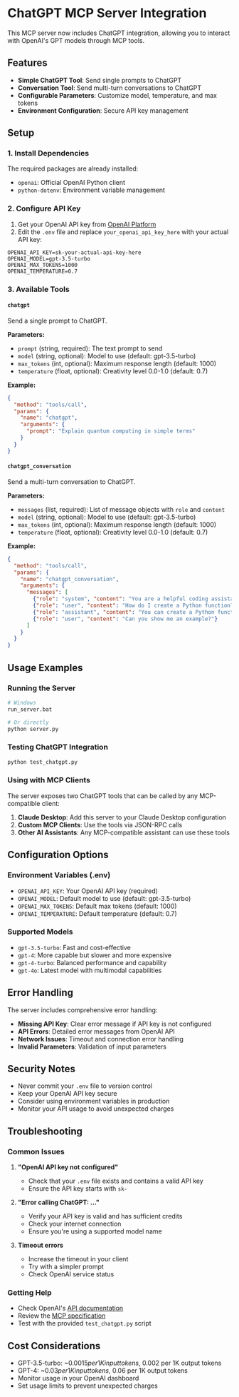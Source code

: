 # ChatGPT MCP Server Integration

This MCP server now includes ChatGPT integration, allowing you to interact with OpenAI's GPT models through MCP tools.

## Features

- **Simple ChatGPT Tool**: Send single prompts to ChatGPT
- **Conversation Tool**: Send multi-turn conversations to ChatGPT
- **Configurable Parameters**: Customize model, temperature, and max tokens
- **Environment Configuration**: Secure API key management

## Setup

### 1. Install Dependencies

The required packages are already installed:
- `openai`: Official OpenAI Python client
- `python-dotenv`: Environment variable management

### 2. Configure API Key

1. Get your OpenAI API key from [OpenAI Platform](https://platform.openai.com/api-keys)
2. Edit the `.env` file and replace `your_openai_api_key_here` with your actual API key:

```env
OPENAI_API_KEY=sk-your-actual-api-key-here
OPENAI_MODEL=gpt-3.5-turbo
OPENAI_MAX_TOKENS=1000
OPENAI_TEMPERATURE=0.7
```

### 3. Available Tools

#### `chatgpt`
Send a single prompt to ChatGPT.

**Parameters:**
- `prompt` (string, required): The text prompt to send
- `model` (string, optional): Model to use (default: gpt-3.5-turbo)
- `max_tokens` (int, optional): Maximum response length (default: 1000)
- `temperature` (float, optional): Creativity level 0.0-1.0 (default: 0.7)

**Example:**
```json
{
  "method": "tools/call",
  "params": {
    "name": "chatgpt",
    "arguments": {
      "prompt": "Explain quantum computing in simple terms"
    }
  }
}
```

#### `chatgpt_conversation`
Send a multi-turn conversation to ChatGPT.

**Parameters:**
- `messages` (list, required): List of message objects with `role` and `content`
- `model` (string, optional): Model to use (default: gpt-3.5-turbo)
- `max_tokens` (int, optional): Maximum response length (default: 1000)
- `temperature` (float, optional): Creativity level 0.0-1.0 (default: 0.7)

**Example:**
```json
{
  "method": "tools/call",
  "params": {
    "name": "chatgpt_conversation",
    "arguments": {
      "messages": [
        {"role": "system", "content": "You are a helpful coding assistant."},
        {"role": "user", "content": "How do I create a Python function?"},
        {"role": "assistant", "content": "You can create a Python function using the 'def' keyword..."},
        {"role": "user", "content": "Can you show me an example?"}
      ]
    }
  }
}
```

## Usage Examples

### Running the Server

```bash
# Windows
run_server.bat

# Or directly
python server.py
```

### Testing ChatGPT Integration

```bash
python test_chatgpt.py
```

### Using with MCP Clients

The server exposes two ChatGPT tools that can be called by any MCP-compatible client:

1. **Claude Desktop**: Add this server to your Claude Desktop configuration
2. **Custom MCP Clients**: Use the tools via JSON-RPC calls
3. **Other AI Assistants**: Any MCP-compatible assistant can use these tools

## Configuration Options

### Environment Variables (.env)

- `OPENAI_API_KEY`: Your OpenAI API key (required)
- `OPENAI_MODEL`: Default model to use (default: gpt-3.5-turbo)
- `OPENAI_MAX_TOKENS`: Default max tokens (default: 1000)
- `OPENAI_TEMPERATURE`: Default temperature (default: 0.7)

### Supported Models

- `gpt-3.5-turbo`: Fast and cost-effective
- `gpt-4`: More capable but slower and more expensive
- `gpt-4-turbo`: Balanced performance and capability
- `gpt-4o`: Latest model with multimodal capabilities

## Error Handling

The server includes comprehensive error handling:

- **Missing API Key**: Clear error message if API key is not configured
- **API Errors**: Detailed error messages from OpenAI API
- **Network Issues**: Timeout and connection error handling
- **Invalid Parameters**: Validation of input parameters

## Security Notes

- Never commit your `.env` file to version control
- Keep your OpenAI API key secure
- Consider using environment variables in production
- Monitor your API usage to avoid unexpected charges

## Troubleshooting

### Common Issues

1. **"OpenAI API key not configured"**
   - Check that your `.env` file exists and contains a valid API key
   - Ensure the API key starts with `sk-`

2. **"Error calling ChatGPT: ..."**
   - Verify your API key is valid and has sufficient credits
   - Check your internet connection
   - Ensure you're using a supported model name

3. **Timeout errors**
   - Increase the timeout in your client
   - Try with a simpler prompt
   - Check OpenAI service status

### Getting Help

- Check OpenAI's [API documentation](https://platform.openai.com/docs)
- Review the [MCP specification](https://modelcontextprotocol.io/)
- Test with the provided `test_chatgpt.py` script

## Cost Considerations

- GPT-3.5-turbo: ~$0.0015 per 1K input tokens, ~$0.002 per 1K output tokens
- GPT-4: ~$0.03 per 1K input tokens, ~$0.06 per 1K output tokens
- Monitor usage in your OpenAI dashboard
- Set usage limits to prevent unexpected charges
